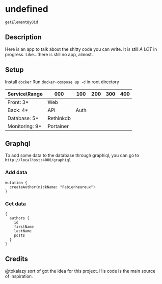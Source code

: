 # undefined
`getElementByDid`

## Description
Here is an app to talk about the shitty code you can write.
It is still *A LOT* in progress.
Like...there is still no app, almost.


## Setup
Install `docker`
Run `docker-compose up -d` in root directory

| Service\Range   | 000         | 100   | 200   | 300   | 400   |
|---------------- |-----------  |------ |-----  |-----  |-----  |
| Front: 3*       | Web         |       |       |       |       |
| Back: 4*        | API         | Auth  |       |       |       |
| Database: 5*    | Rethinkdb   |       |       |       |       |
| Monitoring: 9*  | Portainer   |       |       |       |       |

## Graphql
To add some data to the database through graphiql, you can go to `http://localhost:4000/graphiql`

### Add data
```
mutation {
  createAuthor(nickName: "Fabienheureux")
}
```

### Get data
```
{
  authors {
    id
    firstName
    lastName
    posts
  }
}
```

## Credits
@tokalazy sort of got the idea for this project.
His code is the main source of inspiration.


